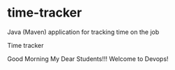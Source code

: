 # time-tracker
Java (Maven) application for tracking time on the job

Time tracker

Good Morning My Dear Students!!!
Welcome to Devops!
